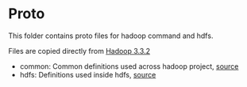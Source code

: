 # Proto

This folder contains proto files for hadoop command and hdfs.

Files are copied directly from [Hadoop 3.3.2](https://github.com/apache/hadoop/tree/rel/release-3.3.2/)

- common: Common definitions used across hadoop project, [source](https://github.com/apache/hadoop/tree/rel/release-3.3.2/hadoop-common-project/hadoop-common/src/main/proto)
- hdfs: Definitions used inside hdfs, [source](https://github.com/apache/hadoop/tree/rel/release-3.3.3/hadoop-hdfs-project/hadoop-hdfs-client/src/main/proto)

